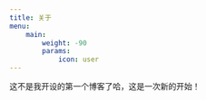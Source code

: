 ```yaml
---
title: 关于
menu:
    main: 
        weight: -90
        params:
            icon: user
---
```


这不是我开设的第一个博客了哈，这是一次新的开始！